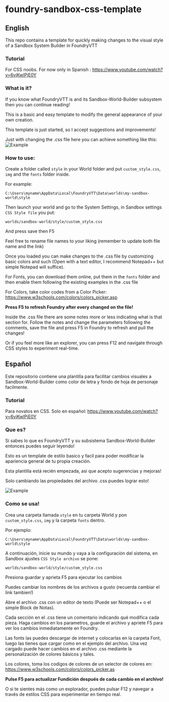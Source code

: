 # foundry-sandbox-css-template

## English
This repo contains a template for quickly making changes to the visual style of a Sandbox System Builder in FoundryVTT

### Tutorial
For CSS noobs. For now only in Spanish : https://www.youtube.com/watch?v=6vjKwlPjE0Y

### What is it?

If you know what FoundryVTT is and its Sandbox-World-Builder subsystem then you can continue reading!

This is a basic and easy template to modify the general appearance of your own creation.

This template is just started, so I accept suggestions and improvements!

Just with changing the .css file here you can achieve something like this:
![Example](https://cdn.discordapp.com/attachments/719998606412611684/758712351469600849/unknown.png)

### How to use:

Create a folder called `style` in your World folder and put `custom_style.css`, `img` and the `fonts` folder inside.

For example:

`C:\Users\myname\AppData\Local\FoundryVTT\Data\worlds\my-sandbox-world\style`

Then launch your world and go to the System Settings, in Sandbox settings `CSS Style file` you put:

`worlds/sandbox-world/style/custom_style.css`

And press save then F5

Feel free to rename file names to your liking (remember to update both file name and the link)

Once you loaded you can make changes to the .css file by customizing basic colors and such (Open with a text editor, I recommend Notepad++ but simple Notepad will suffice).

For Fonts, you can download them online, put them in the `fonts` folder and then enable them following the existing examples in the .css file 

For Colors, take color codes from a Color Picker: https://www.w3schools.com/colors/colors_picker.asp

**Press F5 to refresh Foundry after every changed on the file!**

Inside the .css file there are some notes more or less indicating what is that section for. Follow the notes and change the parameters following the comments, save the file and press F5 in Foundry to refresh and pull the changes! 

Or if you feel more like an explorer, you can press F12 and navigate through CSS styles to experiment real-time.  

## Español
Este repositorio contiene una plantilla para facilitar cambios visuales a Sandbox-World-Builder como color de letra y fondo de hoja de personaje facilmente.

### Tutorial
Para novatos en CSS. Solo en español: https://www.youtube.com/watch?v=6vjKwlPjE0Y

### Que es?
Si sabes lo que es FoundryVTT y su subsistema Sandbox-World-Builder entonces puedes seguir leyendo!

Esto es un template de estilo basico y facil para poder modificar la apariencia general de tu propia creación.

Esta plantilla está recién empezada, asi que acepto sugerencias y mejoras!

Solo cambiando las propiedades del archivo .css puedes lograr esto!

![Example](https://cdn.discordapp.com/attachments/719998606412611684/758712351469600849/unknown.png)

### Como se usa!

Crea una carpeta llamada `style` en tu carpeta World y pon `custom_style.css`, `img` y la carpeta `fonts` dentro.

Por ejemplo:

`C:\Users\myname\AppData\Local\FoundryVTT\Data\worlds\my-sandbox-world\style`

A continuación, inicie su mundo y vaya a la configuración del sistema, en Sandbox ajustes `CSS Style archivo` se pone:

`worlds/sandbox-world/style/custom_style.css`

Presiona guardar y aprieta F5 para ejecutar los cambios

Puedes cambiar los nombres de los archivos a gusto (recuerda cambiar el link tambien!)

Abre el archivo .css con un editor de texto (Puede ser Notepad++ o el simple Block de Notas). 

Cada sección en el .css tiene un comentario indicando qué modifica cada pieza. Haga cambios en los parametros, guarde el archivo y apriete F5 para ver los cambios inmediatamente en Foundry.

Las fonts las puedes descargar de internet y colocarlas en la carpeta Font, luego las tienes que cargar como en el ejemplo del archivo. Una vez cargado puede hacer cambios en el archivo .css mediante la personalización de colores básicos y tales.

Los colores, toma los codigos de colores de un selector de colores en: https://www.w3schools.com/colors/colors_picker.as

**Pulse F5 para actualizar Fundición después de cada cambio en el archivo!**

O si te sientes más como un explorador, puedes pulsar F12 y navegar a través de estilos CSS para experimentar en tiempo real.